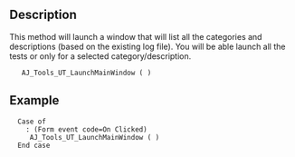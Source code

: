 ﻿<!--AJ_Tools_UT_LaunchMainWindow ( )  -->



## Description

This method will launch a window that will list all the categories and descriptions (based on the existing log file). You will be able launch all the tests or only for a selected category/description.

```
   AJ_Tools_UT_LaunchMainWindow ( )
```

## Example

```
  Case of
    : (Form event code=On Clicked)
     AJ_Tools_UT_LaunchMainWindow ( )
  End case
```

